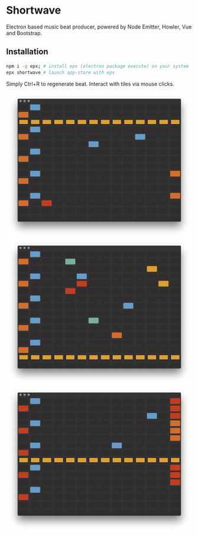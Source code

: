 # Shortwave
Electron based music beat producer, powered by Node Emitter, Howler, Vue and Bootstrap.

## Installation

```sh
npm i -g epx; # install epx (electron package execute) on your system
epx shortwave # launch app-store with epx
```

Simply Ctrl+R to regenerate beat. Interact with tiles via mouse clicks.

![](screenshot-1.png)
![](screenshot-2.png)
![](screenshot-3.png)
